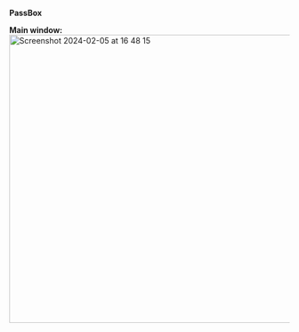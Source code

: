 **PassBox**

**Main window:**
<img width="518" alt="Screenshot 2024-02-05 at 16 48 15" src="https://github.com/molleremil/passbox/assets/139823248/ed4fb2b8-bec4-4fe2-92a8-ae75703e1784">
